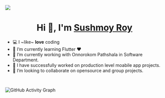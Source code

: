 ![](https://komarev.com/ghpvc/?username=sushmoyr)

<h1 align="center"> Hi 👋, I'm <a href="https://www.youtube.com/channel/UC0FD2apauvegCcsvqIBceLA?sub_confirmation=1">Sushmoy Roy</a></h1>


- 💻 I ~like~ **love** coding
- 🌱 I’m currently learning Flutter ❤️
- 🔭 I’m currently working with Onnorokom Pathshala in Software Department.
- 👯 I have successfully worked on production level moabile app projects.
- 👯 I’m looking to collaborate on opensource and group projects.

<br> 
<!--
[![GitHub followers](https://img.shields.io/github/followers/sushmoyr?logo=GitHub&style=for-the-badge)][github]
[![Linkedin: Md. Al-Amin](https://img.shields.io/badge/-CONNECT-blue?style=for-the-badge&logo=Linkedin&link=https://www.linkedin.com/in/sushmoyr/)][linkedin]
-->

 ![GitHub Activity Graph](https://activity-graph.herokuapp.com/graph?username=sushmoyr)

<!--
### Connect with me:


[<img align="left" alt="Md. Al-Amin | YouTube" width="28px" src="https://firebasestorage.googleapis.com/v0/b/web-johannesmilke.appspot.com/o/other%2Fsocial%2Fyoutube.png?alt=media" />][youtube]
[<img align="left" alt="Md. Al-Amin | Twitter" width="28px" src="https://firebasestorage.googleapis.com/v0/b/web-johannesmilke.appspot.com/o/other%2Fsocial%2Ftwitter.png?alt=media" />][twitter]
[<img align="left" alt="Md. Al-Amin | LinkedIn" width="28px" src="https://firebasestorage.googleapis.com/v0/b/web-johannesmilke.appspot.com/o/other%2Fsocial%2Flinkedin.png?alt=media" />][linkedin]
[<img align="left" alt="Md. Al-Amin | Facebook" width="28px" src="https://firebasestorage.googleapis.com/v0/b/web-johannesmilke.appspot.com/o/other%2Fsocial%2Ffacebook.png?alt=media" />][facebook]
[<img align="left" alt="Md. Al-Amin | Website" width="28px" src="https://firebasestorage.googleapis.com/v0/b/web-johannesmilke.appspot.com/o/other%2Fsocial%2Fwebsite.png?alt=media" />][website]


<br /> 

### Languages and Tools:


<img align="left" alt="Android Studio" width="26px" src="https://raw.githubusercontent.com/github/explore/80688e429a7d4ef2fca1e82350fe8e3517d3494d/topics/android/android.png" />
<img align="left" alt=“Flutter” width="26px" src="https://www.vectorlogo.zone/logos/flutterio/flutterio-icon.svg" />
<img align="left" alt=“Firebase” width="26px" src="https://www.vectorlogo.zone/logos/firebase/firebase-icon.svg" />
<img align="left" alt=“Github” width="26px" src="https://raw.githubusercontent.com/github/explore/80688e429a7d4ef2fca1e82350fe8e3517d3494d/topics/visual-studio-code/visual-studio-code.png" />
<img align="left" alt="Java" width="26px" src="https://raw.githubusercontent.com/github/explore/80688e429a7d4ef2fca1e82350fe8e3517d3494d/topics/java/java.png" />
<img align="left" alt="Python" width="26px" src="https://raw.githubusercontent.com/github/explore/80688e429a7d4ef2fca1e82350fe8e3517d3494d/topics/python/python.png" />
<img align="left" alt=“Dart” width="26px" src="https://www.vectorlogo.zone/logos/dartlang/dartlang-icon.svg" />
<img align="left" alt="HTML5" width="26px" src="https://raw.githubusercontent.com/github/explore/80688e429a7d4ef2fca1e82350fe8e3517d3494d/topics/html/html.png" />
<img align="left" alt="CSS3" width="26px" src="https://raw.githubusercontent.com/github/explore/80688e429a7d4ef2fca1e82350fe8e3517d3494d/topics/css/css.png" />
<br /><br /><br />

<img align="left" alt="Md Al-Amin's Github Stats" src="https://github-readme-stats.vercel.app/api?username=alamin-karno&show_icons=true" />    &nbsp;
[![Top Langs](https://github-readme-stats.vercel.app/api/top-langs?username=alamin-karno&count_private=true&show_icons=true)](https://github.com/anuraghazra/github-readme-stats)
![GitHub streak stats](https://github-readme-streak-stats.herokuapp.com/?user=alamin-karno)


[![willianrod's wakatime stats](https://github-readme-stats.vercel.app/api/wakatime?username=karno786)](https://github.com/anuraghazra/github-readme-stats)


[website]: https://sites.google.com/diu.edu.bd/alaminkarno/home
[twitter]: https://twitter.com/alamin_karno
[youtube]: https://youtube.com/alaminkarno
[github]: https://github.com/alamin-karno
[facebook]: https://www.facebook.com/alamin.karno786/
[linkedin]: https://www.linkedin.com/in/alaminkarno/

[![@alaminkarno's Holopin board](https://holopin.io/api/user/board?user=alaminkarno)](https://holopin.io/@alaminkarno)
-->
